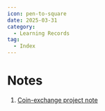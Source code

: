 ```yaml
---
icon: pen-to-square
date: 2025-03-31
category:
  - Learning Records
tag:
  - Index
---
```



# Notes

1. [Coin-exchange project note](Coin-exchange-project-note.md)